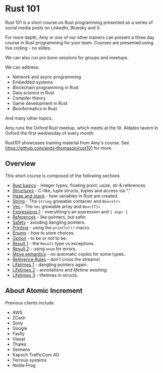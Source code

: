 # Rust 101

Rust 101 is a short course on Rust programming presented
as a series of social media posts on LinkedIn, Bluesky and X.

For more depth, Amy or one of our other trainers can present
a three day course in Rust programming for your team. Courses
are presented using live coding - no slides.

We can also run pro bono sessions for groups and meetups.

We can address:

* Network and async programming
* Embedded systems
* Blockchain programming in Rust
* Data science in Rust
* Compiler theory
* Game development in Rust
* Bioinformatics in Rust

And many other topics.

Amy runs the Oxford Rust meetup, which meets at the St. Aldates tavern
in Oxford the first wednesday of every month.

Rust101 showcases training material from Amy's course.
See https://github.com/andy-thomason/rust101 for more.

## Overview

This short course is composed of the following sections

* [Rust basics](doc/00-Rust-Basics.md) - integer types, floating point, usize, str & references.
* [Structures](doc/01-Structures.md) - C-like, tuple structs, tuples and access via "."
* [Heap and stack](doc/02-HeapAndStack.md) - how variables in Rust are created.
* [String](doc/03-String.md) - The `String` growable container and `Box<str>`
* [Vec](doc/04-Vec.md) - The `Vec` growable array and `Box<[T]>`
* [Expressions 1](doc/05-Expressions1.md) - everything's an expression and `{ expr }`
* [References](doc/06-References.md) - like pointers, but safer.
* [Safety](doc/06-References.md) - avoiding dangling pointers.
* [Printing](doc/07-Safety.md) - using the `println!()` macro.
* [Enums](doc/09-Enums.md) - how to store choices.
* [Option](doc/10-Option.md) - to be or not to be.
* [Result 1](doc/11-Result1.md) - the `Result` type vs exceptions.
* [Result 2](doc/12-Result2.md) - using `enum` for errors.
* [Move semantics](doc/13-MoveSemantics.md) - no automatic copies for some types.
* [Reference Rules](doc/14-ReferenceRules.md) - don't cross the streams!
* [Lifetimes 1](doc/15-Lifetimes.md) - dangling pointers again.
* [Lifetimes 2](doc/16-Lifetimes2.md) - annotations and *lifetime washing*
* [Lifetimes 3](doc/17-Lifetimes3.md) - lifetimes in structs.

## About Atomic Increment

Previous clients include.

* AWS
* ZCash
* Sony
* Google
* Fastly
* Viasat
* Thales
* Seimens
* Kapsch TrafficCom AG
* Ferrous systems
* Noble Prog
